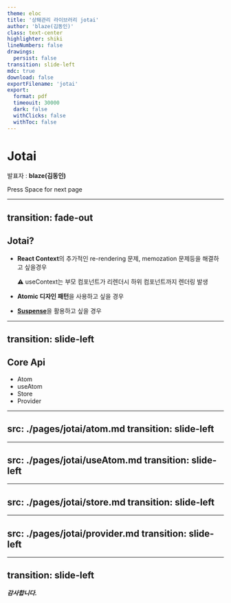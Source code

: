 ```yaml
---
theme: eloc
title: '상퇘관리 라이브러리 jotai'
author: 'blaze(김동인)'
class: text-center
highlighter: shiki
lineNumbers: false
drawings:
  persist: false
transition: slide-left
mdc: true
download: false
exportFilename: 'jotai'
export:
  format: pdf
  timeouit: 30000
  dark: false
  withClicks: false
  withToc: false
---
```


# Jotai

발표자 : <b>blaze(김동인)</b> 
  <a href="https://github.com/in-kim" target="_blank" alt="GitHub" title="Open in GitHub"
    class="text-xl slidev-icon-btn opacity-50 !border-none !hover:text-white">
    <carbon-logo-github />
  </a>

<div class="pt-12">
  <span @click="$slidev.nav.next" class="px-2 py-1 rounded cursor-pointer" hover="bg-white bg-opacity-10">
    Press Space for next page <carbon:arrow-right class="inline"/>
  </span>
</div>

---
transition: fade-out
---

## Jotai?

- **React Context**의 추가적인 re-rendering 문제, memozation 문제등을 해결하고 싶을경우
    
    ⚠️ useContext는 부모 컴포넌트가 리렌더시 하위 컴포넌트까지 렌더링 발생
    
- **Atomic 디자인 패턴**을 사용하고 싶을 경우
- [**Suspense**](https://www.notion.so/Suspense-8f03b7ec958a4609b43c4a7b9d500c5e?pvs=21)을 활용하고 싶을 경우

---
transition: slide-left
---

## Core Api

- Atom
- useAtom
- Store
- Provider

---
src: ./pages/jotai/atom.md
transition: slide-left
---

---
src: ./pages/jotai/useAtom.md
transition: slide-left
---

---
src: ./pages/jotai/store.md
transition: slide-left
---

---
src: ./pages/jotai/provider.md
transition: slide-left
---

---
transition: slide-left
---

***감사합니다.***


<!-- <p
  v-click
  class="absolute top-63 w-120 h-6"
  style="border: 3px dashed red; margin-left:-14px"
/>

<p
  v-click
  class="absolute top-69 w-123 h-35"
  style="border: 3px dashed red; margin-left:-2px"
/>

<p
  v-click
  class="absolute top-108 w-120 h-37"
  style="border: 3px dashed red; margin-left:-14px"
/> -->